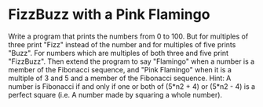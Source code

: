 # FizzBuzz with a Pink Flamingo

Write a program that prints the numbers from 0 to 100. But for multiples of
three print "Fizz" instead of the number and for multiples of five prints
"Buzz". For numbers which are multiples of both three and five print
"FizzBuzz". Then extend the program to say "Flamingo" when a number is a member
of the Fibonacci sequence, and "Pink Flamingo" when it is a multiple of 3 and 5
and a member of the Fibonacci sequence. Hint: A number is Fibonacci if and only
if one or both of (5\*n2 + 4) or (5\*n2 - 4) is a perfect square (i.e. A number
made by squaring a whole number).
